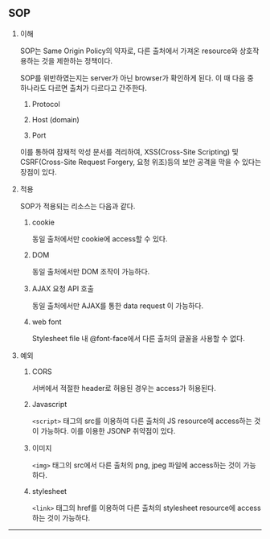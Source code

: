 ## SOP

1. 이해

   SOP는 Same Origin Policy의 약자로, 다른 출처에서 가져온 resource와 상호작용하는 것을 제한하는 정책이다.

   SOP를 위반하였는지는 server가 아닌 browser가 확인하게 된다. 이 때 다음 중 하나라도 다르면 출처가 다르다고 간주한다.

   1. Protocol

   2. Host (domain)

   3. Port

   이를 통하여 잠재적 악성 문서를 격리하여, XSS(Cross-Site Scripting) 및 CSRF(Cross-Site Request Forgery, 요청 위조)등의 보안 공격을 막을 수 있다는 장점이 있다.

2. 적용

   SOP가 적용되는 리소스는 다음과 같다.

   1. cookie

      동일 출처에서만 cookie에 access할 수 있다.

   2. DOM

      동일 출처에서만 DOM 조작이 가능하다.

   3. AJAX 요청 API 호출

      동일 출처에서만 AJAX를 통한 data request 이 가능하다.

   4. web font

      Stylesheet file 내 @font-face에서 다른 출처의 글꼴을 사용할 수 없다.

3. 예외

   1. CORS

      서버에서 적절한 header로 허용된 경우는 access가 허용된다.

   2. Javascript

      `<script>` 태그의 src를 이용하여 다른 출처의 JS resource에 access하는 것이 가능하다. 이를 이용한 JSONP 취약점이 있다.

   3. 이미지

      `<img>` 태그의 src에서 다른 출처의 png, jpeg 파일에 access하는 것이 가능하다.

   4. stylesheet

      `<link>` 태그의 href를 이용하여 다른 출처의 stylesheet resource에 access하는 것이 가능하다.

---

